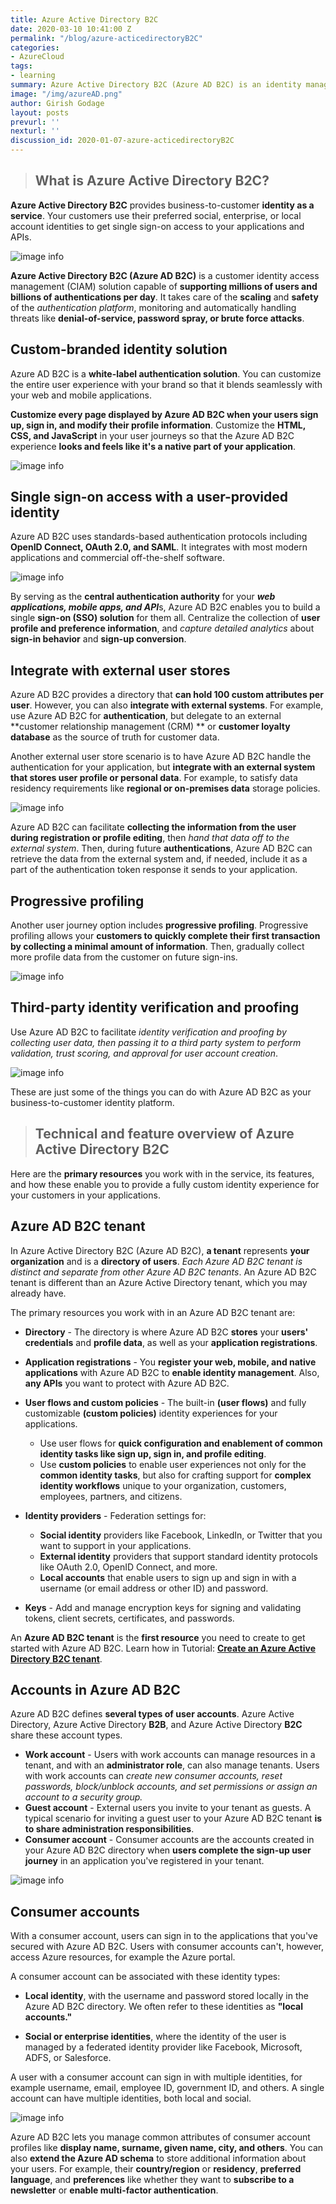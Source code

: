 ```yaml
---
title: Azure Active Directory B2C
date: 2020-03-10 10:41:00 Z
permalink: "/blog/azure-acticedirectoryB2C"
categories:
- AzureCloud
tags:
- learning
summary: Azure Active Directory B2C (Azure AD B2C) is an identity management service that enables custom control of how your customers sign up, sign in, and manage their profiles when using your iOS, Android, .NET, single-page (SPA), and other applications.In this Article we learn overview and technical features
image: "/img/azureAD.png"
author: Girish Godage
layout: posts
prevurl: ''
nexturl: ''
discussion_id: 2020-01-07-azure-acticedirectoryB2C
---
```


>## What is Azure Active Directory B2C?

 **Azure Active Directory B2C** provides business-to-customer **identity as a service**. Your customers use their preferred social, enterprise, or local account identities to get single sign-on access to your applications and APIs.

![image info](/img/azure/3/azureadb2c-overview.png)
 

**Azure Active Directory B2C (Azure AD B2C)** is a customer identity access management (CIAM) solution capable of **supporting millions of users and billions of authentications per day**. 
It takes care of the **scaling** and **safety** of the *authentication platform*, monitoring and automatically handling threats like **denial-of-service, password spray, or brute force attacks**.

## Custom-branded identity solution

 Azure AD B2C is a **white-label authentication solution**. You can customize the entire user experience with your brand so that it blends seamlessly with your web and mobile applications.

**Customize every page displayed by Azure AD B2C when your users sign up, sign in, and modify their profile information**. Customize the **HTML, CSS, and JavaScript** in your user journeys so that the Azure AD B2C experience **looks and feels like it's a native part of your application**. 

![image info](/img/azure/3/sign-in-small.png)

## Single sign-on access with a user-provided identity

Azure AD B2C uses standards-based authentication protocols including **OpenID Connect, OAuth 2.0, and SAML**. It integrates with most modern applications and commercial off-the-shelf software.

![image info](/img/azure/3/scenario-singlesignon.png)

By serving as the **central authentication authority** for your ***web applications, mobile apps, and API***s, Azure AD B2C enables you to build a single **sign-on (SSO) solution** for them all. Centralize the collection of **user profile and preference information**, and *capture detailed analytics* about **sign-in behavior** and **sign-up conversion**.

## Integrate with external user stores

Azure AD B2C provides a directory that **can hold 100 custom attributes per user**. However, you can also **integrate with external systems**. For example, use Azure AD B2C for **authentication**, but delegate to an external **customer relationship management (CRM) ** or **customer loyalty database** as the source of truth for customer data.

Another external user store scenario is to have Azure AD B2C handle the authentication for your application, but **integrate with an external system that stores user profile or personal data**. For example, to satisfy data residency requirements like **regional or on-premises data** storage policies.

![image info](/img/azure/3/scenario-remoteprofile.png)

Azure AD B2C can facilitate **collecting the information from the user during registration or profile editing**, then *hand that data off to the external system*. Then, during future **authentications**, Azure AD B2C can retrieve the data from the external system and, if needed, include it as a part of the authentication token response it sends to your application.

## Progressive profiling

Another user journey option includes **progressive profiling**. Progressive profiling allows your **customers to quickly complete their first transaction by collecting a minimal amount of information**. Then, gradually collect more profile data from the customer on future sign-ins.

![image info](/img/azure/3/scenario-progressive.png)

## Third-party identity verification and proofing

Use Azure AD B2C to facilitate *identity verification and proofing by collecting user data, then passing it to a third party system to perform validation, trust scoring, and approval for user account creation*.

![image info](/img/azure/3/scenario-idproofing.png)

These are just some of the things you can do with Azure AD B2C as your business-to-customer identity platform.

> ## Technical and feature overview of Azure Active Directory B2C

Here are the **primary resources** you work with in the service, its features, and how these enable you to provide a fully custom identity experience for your customers in your applications.

## Azure AD B2C tenant

In Azure Active Directory B2C (Azure AD B2C), **a tenant** represents **your organization** and is a **directory of users**. *Each Azure AD B2C tenant is distinct and separate from other Azure AD B2C tenants*. An Azure AD B2C tenant is different than an Azure Active Directory tenant, which you may already have.

The primary resources you work with in an Azure AD B2C tenant are:

* **Directory** - The directory is where Azure AD B2C **stores** your **users' credentials** and **profile data**, as well as your **application registrations**.
  
* **Application registrations** - You **register your web, mobile, and native applications** with Azure AD B2C to **enable identity management**. Also, **any APIs** you want to protect with Azure AD B2C.
* **User flows and custom policies** - The built-in **(user flows)** and fully customizable **(custom policies)** identity experiences for your applications.
    * Use user flows for **quick configuration and enablement of common identity tasks like sign up, sign in, and profile editing**.
    * Use **custom policies** to enable user experiences not only for the **common identity tasks**, but also for crafting support for **complex identity workflows** unique to your organization, customers, employees, partners, and citizens.
* **Identity providers** - Federation settings for:
    * **Social identity** providers like Facebook, LinkedIn, or Twitter that you want to support in your applications.
    * **External identity** providers that support standard identity protocols like OAuth 2.0, OpenID Connect, and more.
    * **Local accounts** that enable users to sign up and sign in with a username (or email address or other ID) and password.
* **Keys** - Add and manage encryption keys for signing and validating tokens, client secrets, certificates, and passwords.
  
An **Azure AD B2C tenant** is the **first resource** you need to create to get started with Azure AD B2C. Learn how in Tutorial: [**Create an Azure Active Directory B2C tenant**]().

## Accounts in Azure AD B2C
Azure AD B2C defines **several types of user accounts**. Azure Active Directory, Azure Active Directory **B2B**, and Azure Active Directory **B2C** share these account types.

* **Work account** - Users with work accounts can manage resources in a tenant, and with an **administrator role**, can also manage tenants. Users with work accounts can *create new consumer accounts, reset passwords, block/unblock accounts, and set permissions or assign an account to a security group.*
* **Guest account** - External users you invite to your tenant as guests. A typical scenario for inviting a guest user to your Azure AD B2C tenant **is to share administration responsibilities**.
* **Consumer account** - Consumer accounts are the accounts created in your Azure AD B2C directory when **users complete the sign-up user journey** in an application you've registered in your tenant.

![image info](/img/azure/3/portal-01-users.png)

## Consumer accounts
With a consumer account, users can sign in to the applications that you've secured with Azure AD B2C. Users with consumer accounts can't, however, access Azure resources, for example the Azure portal.

A consumer account can be associated with these identity types:

* **Local identity**, with the username and password stored locally in the Azure AD B2C directory. We often refer to these identities as **"local accounts."**
  
* **Social or enterprise identities**, where the identity of the user is managed by a federated identity provider like Facebook, Microsoft, ADFS, or Salesforce.
  
A user with a consumer account can sign in with multiple identities, for example username, email, employee ID, government ID, and others. A single account can have multiple identities, both local and social.

![image info](/img/azure/3/identities.png)

Azure AD B2C lets you manage common attributes of consumer account profiles like **display name, surname, given name, city, and others**. You can also **extend the Azure AD schema** to store additional information about your users. For example, their **country/region** or **residency**, **preferred language**, and **preferences** like whether they want to **subscribe to a newsletter** or **enable multi-factor authentication**.


